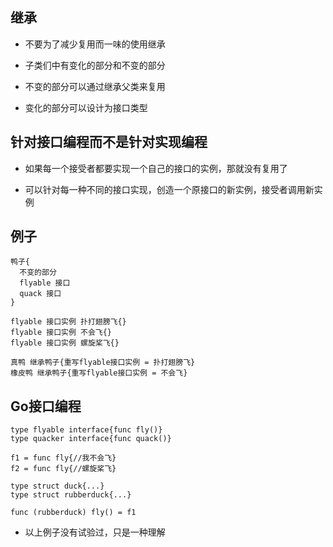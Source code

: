 ## 继承  
  
- 不要为了减少复用而一味的使用继承  
  
- 子类们中有变化的部分和不变的部分  
  
- 不变的部分可以通过继承父类来复用  
  
- 变化的部分可以设计为接口类型  
  
## 针对接口编程而不是针对实现编程  
  
- 如果每一个接受者都要实现一个自己的接口的实例，那就没有复用了  
  
- 可以针对每一种不同的接口实现，创造一个原接口的新实例，接受者调用新实例  
  
## 例子  
  
    鸭子{
      不变的部分
      flyable 接口
      quack 接口
    }
    
    flyable 接口实例 扑打翅膀飞{}  
    flyable 接口实例 不会飞{}
    flyable 接口实例 螺旋桨飞{}  
    
    真鸭 继承鸭子{重写flyable接口实例 = 扑打翅膀飞}  
    橡皮鸭 继承鸭子{重写flyable接口实例 = 不会飞}  
    
## Go接口编程  
   
    type flyable interface{func fly()}
    type quacker interface{func quack()}
   
    f1 = func fly{//我不会飞}  
    f2 = func fly{//螺旋桨飞}  
   
    type struct duck{...}
    type struct rubberduck{...}
   
    func (rubberduck) fly() = f1

- 以上例子没有试验过，只是一种理解
